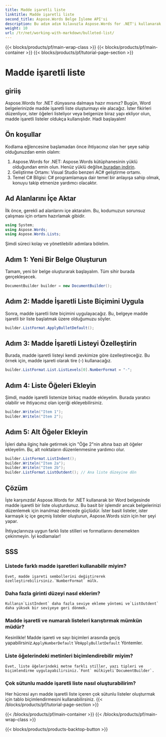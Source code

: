 ```yaml
---
title: Madde işaretli liste
linktitle: Madde işaretli liste
second_title: Aspose.Words Belge İşleme API'si
description: Bu adım adım kılavuzla Aspose.Words for .NET'i kullanarak Word belgelerinde madde işaretli listelerin nasıl oluşturulacağını ve özelleştirileceğini öğrenin.
weight: 10
url: /tr/net/working-with-markdown/bulleted-list/
---
```


{{< blocks/products/pf/main-wrap-class >}}
{{< blocks/products/pf/main-container >}}
{{< blocks/products/pf/tutorial-page-section >}}

# Madde işaretli liste

## giriiş

Aspose.Words for .NET dünyasına dalmaya hazır mısınız? Bugün, Word belgelerinizde madde işaretli liste oluşturmayı ele alacağız. İster fikirleri düzenliyor, ister öğeleri listeliyor veya belgenize biraz yapı ekliyor olun, madde işaretli listeler oldukça kullanışlıdır. Hadi başlayalım!

## Ön koşullar

Kodlama eğlencesine başlamadan önce ihtiyacınız olan her şeye sahip olduğunuzdan emin olalım:

1.  Aspose.Words for .NET: Aspose.Words kütüphanesinin yüklü olduğundan emin olun. Henüz yüklü değilse,[buradan indirin](https://releases.aspose.com/words/net/).
2. Geliştirme Ortamı: Visual Studio benzeri AC# geliştirme ortamı.
3. Temel C# Bilgisi: C# programlamaya dair temel bir anlayışa sahip olmak, konuyu takip etmenize yardımcı olacaktır.

## Ad Alanlarını İçe Aktar

İlk önce, gerekli ad alanlarını içe aktaralım. Bu, kodumuzun sorunsuz çalışması için ortamı hazırlamak gibidir.

```csharp
using System;
using Aspose.Words;
using Aspose.Words.Lists;
```

Şimdi süreci kolay ve yönetilebilir adımlara bölelim.

## Adım 1: Yeni Bir Belge Oluşturun

Tamam, yeni bir belge oluşturarak başlayalım. Tüm sihir burada gerçekleşecek.

```csharp
DocumentBuilder builder = new DocumentBuilder();
```

## Adım 2: Madde İşaretli Liste Biçimini Uygula

Sonra, madde işaretli liste biçimini uygulayacağız. Bu, belgeye madde işaretli bir liste başlatmak üzere olduğumuzu söyler.

```csharp
builder.ListFormat.ApplyBulletDefault();
```

## Adım 3: Madde İşaretli Listeyi Özelleştirin

Burada, madde işaretli listeyi kendi zevkimize göre özelleştireceğiz. Bu örnek için, madde işareti olarak tire (-) kullanacağız.

```csharp
builder.ListFormat.List.ListLevels[0].NumberFormat = "-";
```

## Adım 4: Liste Öğeleri Ekleyin

Şimdi, madde işaretli listemize birkaç madde ekleyelim. Burada yaratıcı olabilir ve ihtiyacınız olan içeriği ekleyebilirsiniz.

```csharp
builder.Writeln("Item 1");
builder.Writeln("Item 2");
```

## Adım 5: Alt Öğeler Ekleyin

İşleri daha ilginç hale getirmek için "Öğe 2"nin altına bazı alt öğeler ekleyelim. Bu, alt noktaların düzenlenmesine yardımcı olur.

```csharp
builder.ListFormat.ListIndent();
builder.Writeln("Item 2a");
builder.Writeln("Item 2b");
builder.ListFormat.ListOutdent(); // Ana liste düzeyine dön
```

## Çözüm

İşte karşınızda! Aspose.Words for .NET kullanarak bir Word belgesinde madde işaretli bir liste oluşturdunuz. Bu basit bir işlemdir ancak belgelerinizi düzenlemek için inanılmaz derecede güçlüdür. İster basit listeler, ister karmaşık iç içe geçmiş listeler oluşturun, Aspose.Words sizin için her şeyi yapar.

İhtiyaçlarınıza uygun farklı liste stilleri ve formatlarını denemekten çekinmeyin. İyi kodlamalar!

## SSS

### Listede farklı madde işaretleri kullanabilir miyim?
    Evet, madde işareti sembollerini değiştirerek özelleştirebilirsiniz.`NumberFormat` mülk.

### Daha fazla girinti düzeyi nasıl eklerim?
    Kullanın`ListIndent` daha fazla seviye ekleme yöntemi ve`ListOutdent` daha yüksek bir seviyeye geri dönmek.

### Madde işaretli ve numaralı listeleri karıştırmak mümkün müdür?
   Kesinlikle! Madde işareti ve sayı biçimleri arasında geçiş yapabilirsiniz.`ApplyNumberDefault` Ve`ApplyBulletDefault` Yöntemler.

### Liste öğelerindeki metinleri biçimlendirebilir miyim?
    Evet, liste öğelerindeki metne farklı stiller, yazı tipleri ve biçimlendirme uygulayabilirsiniz.`Font` mülkiyeti`DocumentBuilder`.

### Çok sütunlu madde işaretli liste nasıl oluşturabilirim?
   Her hücresi ayrı madde işaretli liste içeren çok sütunlu listeler oluşturmak için tablo biçimlendirmesini kullanabilirsiniz.
{{< /blocks/products/pf/tutorial-page-section >}}

{{< /blocks/products/pf/main-container >}}
{{< /blocks/products/pf/main-wrap-class >}}

{{< blocks/products/products-backtop-button >}}

